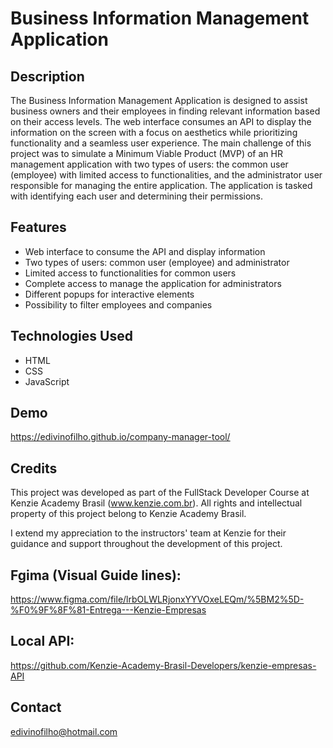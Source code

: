 # Business Information Management Application

## Description
The Business Information Management Application is designed to assist business owners and their employees in finding relevant information based on their access levels. The web interface consumes an API to display the information on the screen with a focus on aesthetics while prioritizing functionality and a seamless user experience. The main challenge of this project was to simulate a Minimum Viable Product (MVP) of an HR management application with two types of users: the common user (employee) with limited access to functionalities, and the administrator user responsible for managing the entire application. The application is tasked with identifying each user and determining their permissions.

## Features
- Web interface to consume the API and display information
- Two types of users: common user (employee) and administrator
- Limited access to functionalities for common users
- Complete access to manage the application for administrators
- Different popups for interactive elements
- Possibility to filter employees and companies

## Technologies Used
- HTML
- CSS
- JavaScript

## Demo
https://edivinofilho.github.io/company-manager-tool/

## Credits
This project was developed as part of the FullStack Developer Course at Kenzie Academy Brasil (www.kenzie.com.br). All rights and intellectual property of this project belong to Kenzie Academy Brasil.

I extend my appreciation to the instructors' team at Kenzie for their guidance and support throughout the development of this project.

## Fgima (Visual Guide lines): 
https://www.figma.com/file/lrbOLWLRjonxYYVOxeLEQm/%5BM2%5D-%F0%9F%8F%81-Entrega---Kenzie-Empresas

## Local API: 
https://github.com/Kenzie-Academy-Brasil-Developers/kenzie-empresas-API

## Contact
edivinofilho@hotmail.com
